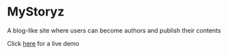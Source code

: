 # MyStoryz
<p>A blog-like site where users can become authors and publish their contents</p>

<p>Click <a href="http://abdulbakisurajtest.atwebpages.com/mystoryz">here</a> for a live demo</p> 
